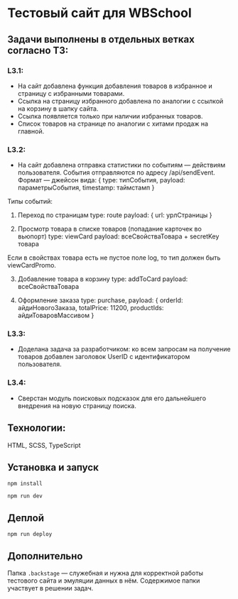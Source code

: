 # Тестовый сайт для WBSchool

## Задачи выполнены в отдельных ветках согласно ТЗ:

### L3.1:
+ На сайт добавлена функция добавления товаров в избранное и страницу с избранными товарами.
+ Ссылка на страницу избранного добавлена по аналогии с ссылкой на корзину в шапку сайта.
+ Ссылка появляется только при наличии избранных товаров.
+ Список товаров на странице по аналогии с хитами продаж на главной.

### L3.2:
+ На сайт добавлена отправка статистики по событиям — действиям пользователя.
  События отправляются по адресу /api/sendEvent. Формат — джейсон вида:
{ 
	type: типСобытия, 
	payload: параметрыСобытия, 
	timestamp: таймстамп
} 

Типы событий:
1. Переход по страницам
type: route
payload: { url: урлСтраницы }

2. Просмотр товара в списке товаров (попадание карточек во вьюпорт)
type: viewCard
payload: всеСвойстваТовара + secretKey товара

Если в свойствах товара есть не пустое поле log, то тип должен быть viewCardPromo.

3. Добавление товара в корзину
type: addToCard
payload: всеСвойстваТовара

4. Оформление заказа
type: purchase, 
payload: { 
	orderId: айдиНовогоЗаказа, 
	totalPrice: 11200, 
	productIds: айдиТоваровМассивом 
}

### L3.3:

+ Доделана задача за разработчиком: ко всем запросам на получение товаров добавлен заголовок UserID с идентификатором пользователя. 

### L3.4:

+ Сверстан модуль поисковых подсказок для его дальнейшего внедрения на новую страницу поиска.

## Технологии:

HTML, SCSS, TypeScript


## Установка и запуск
`npm install`

`npm run dev`

## Деплой
`npm run deploy`

## Дополнительно
Папка `.backstage` — служебная и нужна для корректной работы тестового сайта и эмуляции данных в нём. Содержимое папки участвует в решении задач.

